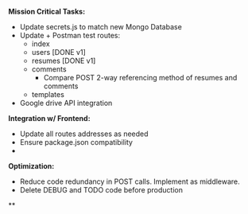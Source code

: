 **Mission Critical Tasks:**
- Update secrets.js to match new Mongo Database
- Update + Postman test routes:
    - index 
    - users [DONE v1]
    - resumes [DONE v1]
    - comments
        - Compare POST 2-way referencing method of resumes and comments
    - templates
- Google drive API integration

**Integration w/ Frontend:**
- Update all routes addresses as needed
- Ensure package.json compatibility
- 

**Optimization:**
- Reduce code redundancy in POST calls. Implement as middleware.
- Delete DEBUG and TODO code before production




** 